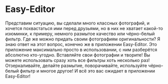 # Easy-Editor
Представим ситуацию, вы сделали много классных фотографий, и хочется похвастаться ими перед друзьями, но в них не хватает какой-то изюминки, к примеру, немного размытое качество или чёрно-белый фильтр. Где же можно придать своим фотографиям оригинальности? Я знаю ответ на этот вопрос, конечно же в приложении Easy-Editor. Это приложение максимально просто в использовании, с ним разберётся абсолютно кто-угодно. Вставляйте свои фотографии и творите! Вы можете использовать сразу хоть все фильтры хоть несколько раз! Отзеркаливайте, делайте размытие, поворачивайте, используйте чёрно-белый фильтр и многое другое! И всё это вас ожидает в приложении Easy-Editor!

